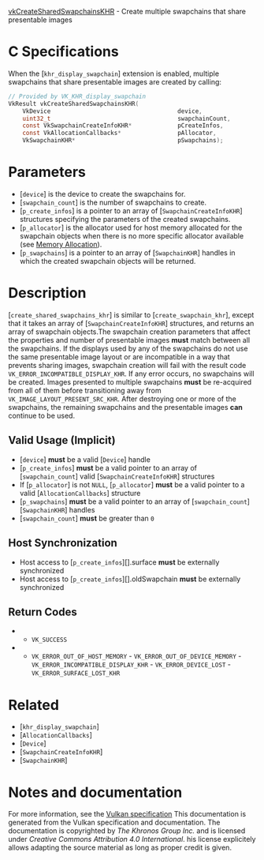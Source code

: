 [vkCreateSharedSwapchainsKHR](https://www.khronos.org/registry/vulkan/specs/1.3-extensions/man/html/vkCreateSharedSwapchainsKHR.html) - Create multiple swapchains that share presentable images

# C Specifications
When the [`khr_display_swapchain`] extension is enabled, multiple
swapchains that share presentable images are created by calling:
```c
// Provided by VK_KHR_display_swapchain
VkResult vkCreateSharedSwapchainsKHR(
    VkDevice                                    device,
    uint32_t                                    swapchainCount,
    const VkSwapchainCreateInfoKHR*             pCreateInfos,
    const VkAllocationCallbacks*                pAllocator,
    VkSwapchainKHR*                             pSwapchains);
```

# Parameters
- [`device`] is the device to create the swapchains for.
- [`swapchain_count`] is the number of swapchains to create.
- [`p_create_infos`] is a pointer to an array of [`SwapchainCreateInfoKHR`] structures specifying the parameters of the created swapchains.
- [`p_allocator`] is the allocator used for host memory allocated for the swapchain objects when there is no more specific allocator available (see [Memory Allocation](https://www.khronos.org/registry/vulkan/specs/1.3-extensions/html/vkspec.html#memory-allocation)).
- [`p_swapchains`] is a pointer to an array of [`SwapchainKHR`] handles in which the created swapchain objects will be returned.

# Description
[`create_shared_swapchains_khr`] is similar to [`create_swapchain_khr`],
except that it takes an array of [`SwapchainCreateInfoKHR`] structures,
and returns an array of swapchain objects.The swapchain creation parameters that affect the properties and number of
presentable images  **must**  match between all the swapchains.
If the displays used by any of the swapchains do not use the same
presentable image layout or are incompatible in a way that prevents sharing
images, swapchain creation will fail with the result code
`VK_ERROR_INCOMPATIBLE_DISPLAY_KHR`.
If any error occurs, no swapchains will be created.
Images presented to multiple swapchains  **must**  be re-acquired from all of
them before transitioning away from `VK_IMAGE_LAYOUT_PRESENT_SRC_KHR`.
After destroying one or more of the swapchains, the remaining swapchains and
the presentable images  **can**  continue to be used.
## Valid Usage (Implicit)
-  [`device`] **must**  be a valid [`Device`] handle
-  [`p_create_infos`] **must**  be a valid pointer to an array of [`swapchain_count`] valid [`SwapchainCreateInfoKHR`] structures
-    If [`p_allocator`] is not `NULL`, [`p_allocator`] **must**  be a valid pointer to a valid [`AllocationCallbacks`] structure
-  [`p_swapchains`] **must**  be a valid pointer to an array of [`swapchain_count`][`SwapchainKHR`] handles
-  [`swapchain_count`] **must**  be greater than `0`

## Host Synchronization
- Host access to [`p_create_infos`][].surface  **must**  be externally synchronized
- Host access to [`p_create_infos`][].oldSwapchain  **must**  be externally synchronized

## Return Codes
*   - `VK_SUCCESS` 
*   - `VK_ERROR_OUT_OF_HOST_MEMORY`  - `VK_ERROR_OUT_OF_DEVICE_MEMORY`  - `VK_ERROR_INCOMPATIBLE_DISPLAY_KHR`  - `VK_ERROR_DEVICE_LOST`  - `VK_ERROR_SURFACE_LOST_KHR`

# Related
- [`khr_display_swapchain`]
- [`AllocationCallbacks`]
- [`Device`]
- [`SwapchainCreateInfoKHR`]
- [`SwapchainKHR`]

# Notes and documentation
For more information, see the [Vulkan specification](https://www.khronos.org/registry/vulkan/specs/1.3-extensions/html/vkspec.html)
This documentation is generated from the Vulkan specification and documentation.
The documentation is copyrighted by *The Khronos Group Inc.* and is licensed under *Creative Commons Attribution 4.0 International*.
his license explicitely allows adapting the source material as long as proper credit is given.
        